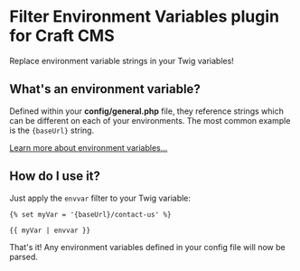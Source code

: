 Filter Environment Variables plugin for Craft CMS
=================================================

Replace environment variable strings in your Twig variables!

## What's an environment variable?

Defined within your **config/general.php** file, they reference strings which can be different on each of your environments. The most common example is the `{baseUrl}` string.

[Learn more about environment variables...](http://buildwithcraft.com/docs/multi-environment-configs#environment-specific-variables)

## How do I use it?

Just apply the `envvar` filter to your Twig variable:

    {% set myVar = '{baseUrl}/contact-us' %}
    
    {{ myVar | envvar }}

That's it! Any environment variables defined in your config file will now be parsed.